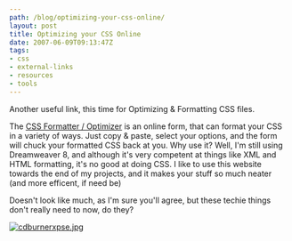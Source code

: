 ```yaml
---
path: /blog/optimizing-your-css-online/
layout: post
title: Optimizing your CSS Online
date: 2007-06-09T09:13:47Z
tags:
- css
- external-links
- resources
- tools
---
```


Another useful link, this time for Optimizing & Formatting CSS files.

The [CSS Formatter / Optimizer](http://www.cdburnerxp.se/cssparse/css_optimiser.php "Open this link in a new window.") is an online form, that can format your CSS in a variety of ways. Just copy & paste, select your options, and the form will chuck your formatted CSS back at you. Why use it? Well, I'm still using Dreamweaver 8, and although it's very competent at things like XML and HTML formatting, it's no good at doing CSS. I like to use this website towards the end of my projects, and it makes your stuff so much neater (and more efficent, if need be)

Doesn't look like much, as I'm sure you'll agree, but these techie things don't really need to now, do they?

[](http://www.psyked.co.uk/resources/optimizing-your-css-online.htm/cdburnerxpsejpg/ "Open this link in a new window.")

[![cdburnerxpse.jpg](http://uploads.psyked.co.uk/2007/06/cdburnerxpse.jpg)](http://www.psyked.co.uk/resources/optimizing-your-css-online.htm/cdburnerxpsejpg/ "Open this link in a new window.")